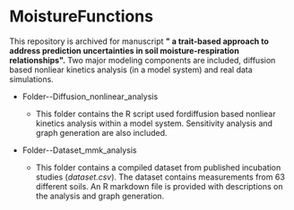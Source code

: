 # MoistureFunctions

This repository is archived for manuscript **" a trait-based approach to address prediction uncertainties in soil moisture-respiration relationships".** Two major modeling components are included, diffusion based nonliear kinetics analysis (in a model system) and real data simulations.

* Folder--Diffusion_nonlinear_analysis

   * This folder contains the R script used fordiffusion based nonliear kinetics analysis within a model system. Sensitivity analysis and graph generation are also included.

* Folder--Dataset_mmk_analysis

   * This folder contains a compiled dataset from published incubation studies (*dataset.csv*). The dataset contains measurements from 63 different soils. 
An R markdown file is provided with descriptions on the analysis and graph generation.

